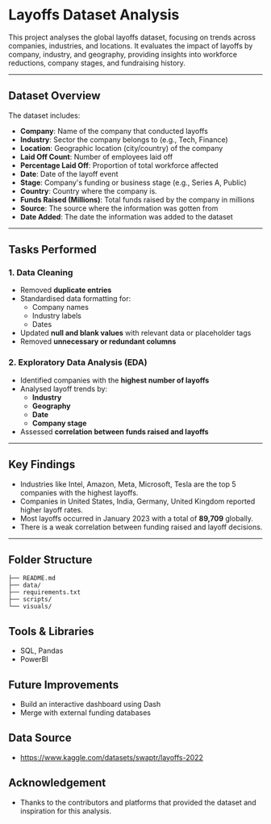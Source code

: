 # Layoffs Dataset Analysis

This project analyses the global layoffs dataset, focusing on trends across companies, industries, and locations. It evaluates the impact of layoffs by company, industry, and geography, providing insights into workforce reductions, company stages, and fundraising history.

---

## Dataset Overview

The dataset includes:

- **Company**: Name of the company that conducted layoffs  
- **Industry**: Sector the company belongs to (e.g., Tech, Finance)  
- **Location**: Geographic location (city/country) of the company  
- **Laid Off Count**: Number of employees laid off  
- **Percentage Laid Off**: Proportion of total workforce affected  
- **Date**: Date of the layoff event  
- **Stage**: Company's funding or business stage (e.g., Series A, Public)  
- **Country**: Country where the company is.
- **Funds Raised (Millions)**: Total funds raised by the company in millions
- **Source**: The source where the information was gotten from
- **Date Added**: The date the information was added to the dataset

---

## Tasks Performed

### 1. **Data Cleaning**
- Removed **duplicate entries**
- Standardised data formatting for:
  - Company names
  - Industry labels
  - Dates
- Updated **null and blank values** with relevant data or placeholder tags
- Removed **unnecessary or redundant columns**

### 2. **Exploratory Data Analysis (EDA)**
- Identified companies with the **highest number of layoffs**
- Analysed layoff trends by:
  - **Industry**
  - **Geography**
  - **Date**
  - **Company stage**
- Assessed **correlation between funds raised and layoffs**

---

## Key Findings

- Industries like Intel, Amazon, Meta, Microsoft, Tesla are the top 5 companies with the highest layoffs.
- Companies in United States, India, Germany, United Kingdom reported higher layoff rates.
- Most layoffs occurred in January 2023 with a total of **89,709** globally.
- There is a weak correlation between funding raised and layoff decisions.

---

## Folder Structure
    ├── README.md
    ├── data/
    ├── requirements.txt
    ├── scripts/
    └── visuals/

## Tools & Libraries
- SQL, Pandas
- PowerBI

## Future Improvements
- Build an interactive dashboard using Dash
- Merge with external funding databases

## Data Source
- https://www.kaggle.com/datasets/swaptr/layoffs-2022

## Acknowledgement
- Thanks to the contributors and platforms that provided the dataset and inspiration for this analysis.


